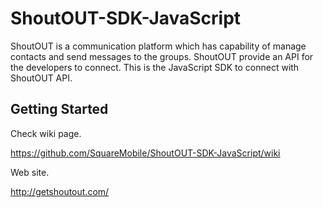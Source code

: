 # ShoutOUT-SDK-JavaScript
ShoutOUT is a communication platform which has capability of manage contacts and send messages to the groups. ShoutOUT provide an API for the developers to connect. This is the JavaScript SDK to connect with ShoutOUT API.


## Getting Started

Check wiki page.

https://github.com/SquareMobile/ShoutOUT-SDK-JavaScript/wiki


Web site.

http://getshoutout.com/
